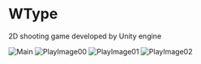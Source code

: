 # WType

2D shooting game developed by Unity engine

![Main](https://github.com/nupnup-hub/W-type/assets/59456231/3cc3f0d1-8dc5-4ebd-bea4-c3ab3a555b4f)
![PlayImage00](https://github.com/nupnup-hub/W-type/assets/59456231/95b2fcf6-9c41-4d69-8372-9e27cb942120)
![PlayImage01](https://github.com/nupnup-hub/W-type/assets/59456231/073552f6-05dd-4c18-8ef0-39a6154b5d20)
![PlayImage02](https://github.com/nupnup-hub/W-type/assets/59456231/35487cbd-16be-42cd-8ebc-7b71654a34f9)
